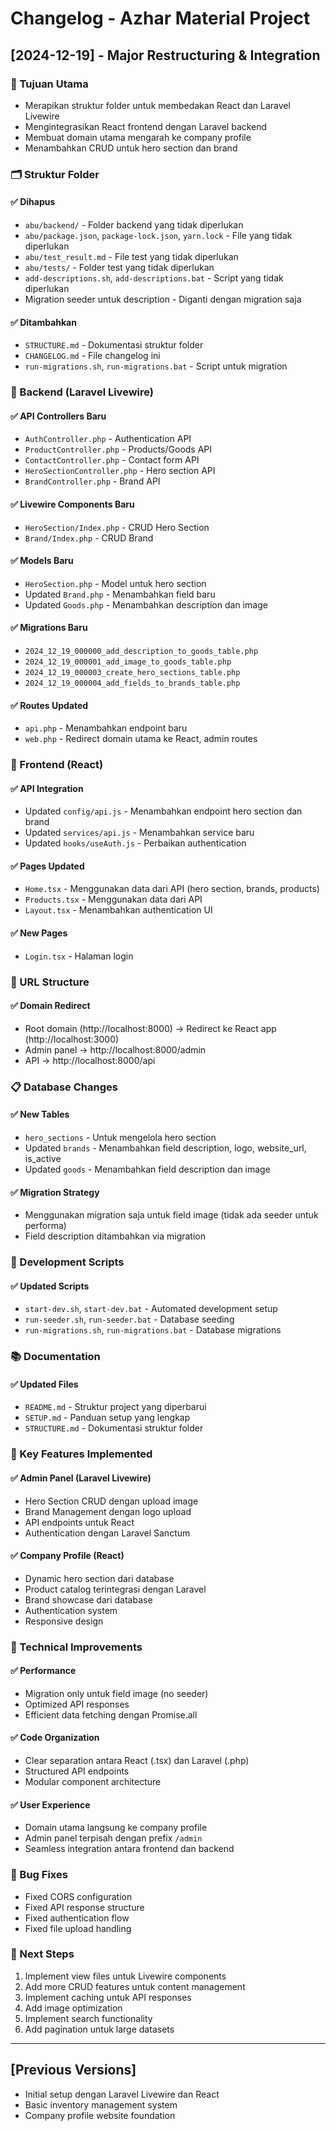 # Changelog - Azhar Material Project

## [2024-12-19] - Major Restructuring & Integration

### 🎯 Tujuan Utama

- Merapikan struktur folder untuk membedakan React dan Laravel Livewire
- Mengintegrasikan React frontend dengan Laravel backend
- Membuat domain utama mengarah ke company profile
- Menambahkan CRUD untuk hero section dan brand

### 🗂️ Struktur Folder

#### ✅ Dihapus

- `abu/backend/` - Folder backend yang tidak diperlukan
- `abu/package.json`, `package-lock.json`, `yarn.lock` - File yang tidak diperlukan
- `abu/test_result.md` - File test yang tidak diperlukan
- `abu/tests/` - Folder test yang tidak diperlukan
- `add-descriptions.sh`, `add-descriptions.bat` - Script yang tidak diperlukan
- Migration seeder untuk description - Diganti dengan migration saja

#### ✅ Ditambahkan

- `STRUCTURE.md` - Dokumentasi struktur folder
- `CHANGELOG.md` - File changelog ini
- `run-migrations.sh`, `run-migrations.bat` - Script untuk migration

### 🔧 Backend (Laravel Livewire)

#### ✅ API Controllers Baru

- `AuthController.php` - Authentication API
- `ProductController.php` - Products/Goods API
- `ContactController.php` - Contact form API
- `HeroSectionController.php` - Hero section API
- `BrandController.php` - Brand API

#### ✅ Livewire Components Baru

- `HeroSection/Index.php` - CRUD Hero Section
- `Brand/Index.php` - CRUD Brand

#### ✅ Models Baru

- `HeroSection.php` - Model untuk hero section
- Updated `Brand.php` - Menambahkan field baru
- Updated `Goods.php` - Menambahkan description dan image

#### ✅ Migrations Baru

- `2024_12_19_000000_add_description_to_goods_table.php`
- `2024_12_19_000001_add_image_to_goods_table.php`
- `2024_12_19_000003_create_hero_sections_table.php`
- `2024_12_19_000004_add_fields_to_brands_table.php`

#### ✅ Routes Updated

- `api.php` - Menambahkan endpoint baru
- `web.php` - Redirect domain utama ke React, admin routes

### 🎨 Frontend (React)

#### ✅ API Integration

- Updated `config/api.js` - Menambahkan endpoint hero section dan brand
- Updated `services/api.js` - Menambahkan service baru
- Updated `hooks/useAuth.js` - Perbaikan authentication

#### ✅ Pages Updated

- `Home.tsx` - Menggunakan data dari API (hero section, brands, products)
- `Products.tsx` - Menggunakan data dari API
- `Layout.tsx` - Menambahkan authentication UI

#### ✅ New Pages

- `Login.tsx` - Halaman login

### 🔗 URL Structure

#### ✅ Domain Redirect

- Root domain (http://localhost:8000) → Redirect ke React app (http://localhost:3000)
- Admin panel → http://localhost:8000/admin
- API → http://localhost:8000/api

### 📋 Database Changes

#### ✅ New Tables

- `hero_sections` - Untuk mengelola hero section
- Updated `brands` - Menambahkan field description, logo, website_url, is_active
- Updated `goods` - Menambahkan field description dan image

#### ✅ Migration Strategy

- Menggunakan migration saja untuk field image (tidak ada seeder untuk performa)
- Field description ditambahkan via migration

### 🚀 Development Scripts

#### ✅ Updated Scripts

- `start-dev.sh`, `start-dev.bat` - Automated development setup
- `run-seeder.sh`, `run-seeder.bat` - Database seeding
- `run-migrations.sh`, `run-migrations.bat` - Database migrations

### 📚 Documentation

#### ✅ Updated Files

- `README.md` - Struktur project yang diperbarui
- `SETUP.md` - Panduan setup yang lengkap
- `STRUCTURE.md` - Dokumentasi struktur folder

### 🎯 Key Features Implemented

#### ✅ Admin Panel (Laravel Livewire)

- Hero Section CRUD dengan upload image
- Brand Management dengan logo upload
- API endpoints untuk React
- Authentication dengan Laravel Sanctum

#### ✅ Company Profile (React)

- Dynamic hero section dari database
- Product catalog terintegrasi dengan Laravel
- Brand showcase dari database
- Authentication system
- Responsive design

### 🔧 Technical Improvements

#### ✅ Performance

- Migration only untuk field image (no seeder)
- Optimized API responses
- Efficient data fetching dengan Promise.all

#### ✅ Code Organization

- Clear separation antara React (.tsx) dan Laravel (.php)
- Structured API endpoints
- Modular component architecture

#### ✅ User Experience

- Domain utama langsung ke company profile
- Admin panel terpisah dengan prefix `/admin`
- Seamless integration antara frontend dan backend

### 🐛 Bug Fixes

- Fixed CORS configuration
- Fixed API response structure
- Fixed authentication flow
- Fixed file upload handling

### 📝 Next Steps

1. Implement view files untuk Livewire components
2. Add more CRUD features untuk content management
3. Implement caching untuk API responses
4. Add image optimization
5. Implement search functionality
6. Add pagination untuk large datasets

---

## [Previous Versions]

- Initial setup dengan Laravel Livewire dan React
- Basic inventory management system
- Company profile website foundation
